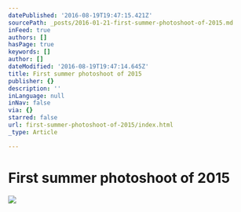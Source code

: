 ```yaml
---
datePublished: '2016-08-19T19:47:15.421Z'
sourcePath: _posts/2016-01-21-first-summer-photoshoot-of-2015.md
inFeed: true
authors: []
hasPage: true
keywords: []
author: []
dateModified: '2016-08-19T19:47:14.645Z'
title: First summer photoshoot of 2015
publisher: {}
description: ''
inLanguage: null
inNav: false
via: {}
starred: false
url: first-summer-photoshoot-of-2015/index.html
_type: Article

---
```

# First summer photoshoot of 2015
![](https://s3-us-west-2.amazonaws.com/the-grid-img/p/c35f533c6d489e9346d0c40a5471267765a70e2b.jpg)